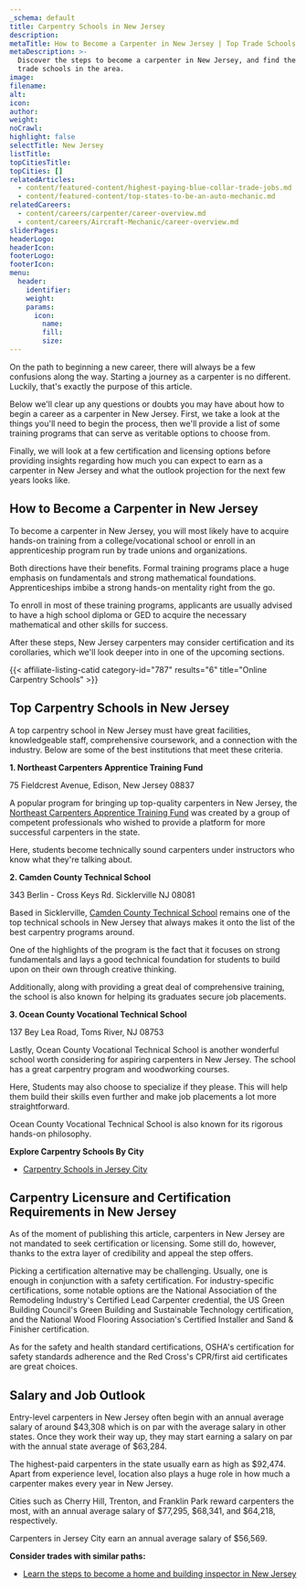 ```yaml
---
_schema: default
title: Carpentry Schools in New Jersey
description:
metaTitle: How to Become a Carpenter in New Jersey | Top Trade Schools
metaDescription: >-
  Discover the steps to become a carpenter in New Jersey, and find the best
  trade schools in the area.  
image:
filename:
alt:
icon:
author:
weight:
noCrawl:
highlight: false
selectTitle: New Jersey
listTitle:
topCitiesTitle:
topCities: []
relatedArticles:
  - content/featured-content/highest-paying-blue-collar-trade-jobs.md
  - content/featured-content/top-states-to-be-an-auto-mechanic.md
relatedCareers:
  - content/careers/carpenter/career-overview.md
  - content/careers/Aircraft-Mechanic/career-overview.md
sliderPages:
headerLogo:
headerIcon:
footerLogo:
footerIcon:
menu:
  header:
    identifier:
    weight:
    params:
      icon:
        name:
        fill:
        size:
---
```

On the path to beginning a new career, there will always be a few confusions along the way. Starting a journey as a carpenter is no different. Luckily, that's exactly the purpose of this article.

Below we'll clear up any questions or doubts you may have about how to begin a career as a carpenter in New Jersey. First, we take a look at the things you'll need to begin the process, then we'll provide a list of some training programs that can serve as veritable options to choose from.

Finally, we will look at a few certification and licensing options before providing insights regarding how much you can expect to earn as a carpenter in New Jersey and what the outlook projection for the next few years looks like.

## **How to Become a Carpenter in New Jersey**

To become a carpenter in New Jersey, you will most likely have to acquire hands-on training from a college/vocational school or enroll in an apprenticeship program run by trade unions and organizations.

Both directions have their benefits. Formal training programs place a huge emphasis on fundamentals and strong mathematical foundations. Apprenticeships imbibe a strong hands-on mentality right from the go.

To enroll in most of these training programs, applicants are usually advised to have a high school diploma or GED to acquire the necessary mathematical and other skills for success.

After these steps, New Jersey carpenters may consider certification and its corollaries, which we'll look deeper into in one of the upcoming sections.

{{< affiliate-listing-catid category-id="787" results="6" title="Online Carpentry Schools" >}}

## **Top Carpentry Schools in New Jersey**

A top carpentry school in New Jersey must have great facilities, knowledgeable staff, comprehensive coursework, and a connection with the industry. Below are some of the best institutions that meet these criteria.

**1\. Northeast Carpenters Apprentice Training Fund**

75 Fieldcrest Avenue, Edison, New Jersey 08837

A popular program for bringing up top-quality carpenters in New Jersey, the [Northeast Carpenters Apprentice Training Fund](https://www.nasctf.org/) was created by a group of competent professionals who wished to provide a platform for more successful carpenters in the state.

Here, students become technically sound carpenters under instructors who know what they're talking about.

**2\. Camden County Technical School**

343 Berlin - Cross Keys Rd. Sicklerville NJ 08081

Based in Sicklerville, [Camden County Technical School](https://www.ccts.org/) remains one of the top technical schools in New Jersey that always makes it onto the list of the best carpentry programs around.

One of the highlights of the program is the fact that it focuses on strong fundamentals and lays a good technical foundation for students to build upon on their own through creative thinking.

Additionally, along with providing a great deal of comprehensive training, the school is also known for helping its graduates secure job placements.

**3\. Ocean County Vocational Technical School**

137 Bey Lea Road, Toms River, NJ 08753

Lastly, Ocean County Vocational Technical School is another wonderful school worth considering for aspiring carpenters in New Jersey. The school has a great carpentry program and woodworking courses.

Here, Students may also choose to specialize if they please. This will help them build their skills even further and make job placements a lot more straightforward.

Ocean County Vocational Technical School is also known for its rigorous hands-on philosophy.

**Explore Carpentry Schools By City**

* [Carpentry Schools in Jersey City](https://toptradeschools.com/near-you/carpenter/new-jersey/jersey-city/)

## **Carpentry Licensure and Certification Requirements in New Jersey**

As of the moment of publishing this article, carpenters in New Jersey are not mandated to seek certification or licensing. Some still do, however, thanks to the extra layer of credibility and appeal the step offers.

Picking a certification alternative may be challenging. Usually, one is enough in conjunction with a safety certification. For industry-specific certifications, some notable options are the National Association of the Remodeling Industry's Certified Lead Carpenter credential, the US Green Building Council's Green Building and Sustainable Technology certification, and the National Wood Flooring Association's Certified Installer and Sand & Finisher certification.

As for the safety and health standard certifications, OSHA's certification for safety standards adherence and the Red Cross's CPR/first aid certificates are great choices.

## **Salary and Job Outlook**

Entry-level carpenters in New Jersey often begin with an annual average salary of around $43,308 which is on par with the average salary in other states. Once they work their way up, they may start earning a salary on par with the annual state average of $63,284.

The highest-paid carpenters in the state usually earn as high as $92,474. Apart from experience level, location also plays a huge role in how much a carpenter makes every year in New Jersey.

Cities such as Cherry Hill, Trenton, and Franklin Park reward carpenters the most, with an annual average salary of $77,295, $68,341, and $64,218, respectively.

Carpenters in Jersey City earn an annual average salary of $56,569.

**Consider trades with similar paths:**

* [Learn the steps to become a home and building inspector in New Jersey](https://toptradeschools.com/near-you/home-and-building-inspector/new-jersey/)